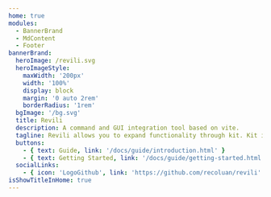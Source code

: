 ```yaml
---
home: true
modules:
  - BannerBrand
  - MdContent
  - Footer
bannerBrand:
  heroImage: /revili.svg
  heroImageStyle:
    maxWidth: '200px'
    width: '100%'
    display: block
    margin: '0 auto 2rem'
    borderRadius: '1rem'
  bgImage: '/bg.svg'
  title: Revili
  description: A command and GUI integration tool based on vite.
  tagline: Revili allows you to expand functionality through kit. Kit is a fully functional revili extension package, that includes commands, client and server of GUI. Kit are independent of each other.
  buttons:
    - { text: Guide, link: '/docs/guide/introduction.html' }
    - { text: Getting Started, link: '/docs/guide/getting-started.html', type: 'plain' }
  socialLinks:
    - { icon: 'LogoGithub', link: 'https://github.com/recoluan/revili' }
isShowTitleInHome: true
---
```


